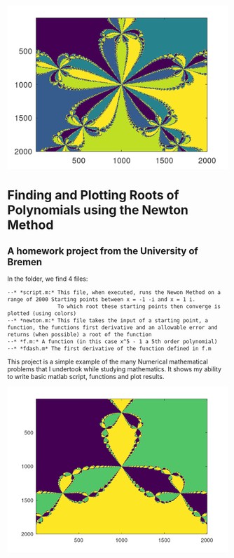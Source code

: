 

![alt text](https://raw.githubusercontent.com/taylorkrn/NewtonMethod/main/Figure2.png "My Image")



# Finding and Plotting Roots of Polynomials using the Newton Method

## A homework project from the University of Bremen

In the folder, we find 4 files:

    ⋅⋅* *script.m:* This file, when executed, runs the Newon Method on a range of 2000 Starting points between x = -1 -i and x = 1 i.
                    To which root these starting points then converge is plotted (using colors)
    ⋅⋅* *newton.m:* This file takes the input of a starting point, a function, the functions first derivative and an allowable error and returns (when possible) a root of the function
    ⋅⋅* *f.m:* A function (in this case x^5 - 1 a 5th order polynomial)
    ⋅⋅* *fdash.m* The first derivative of the function defined in f.m

This project is a simple example of the many Numerical mathematical problems that I undertook while studying mathematics. It shows my ability to write basic matlab script, functions and plot results.


![alt text](https://raw.githubusercontent.com/taylorkrn/NewtonMethod/main/Figure.png "My Image")
